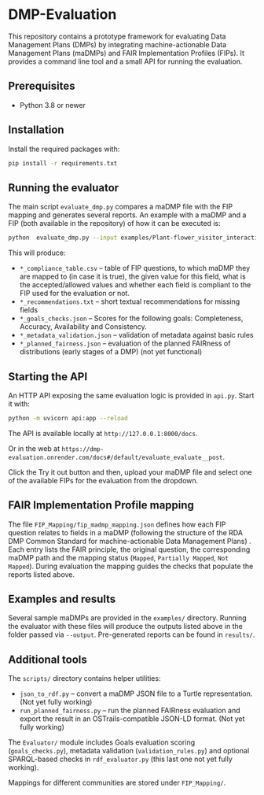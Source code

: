 # DMP-Evaluation

This repository contains a prototype framework for evaluating Data Management Plans (DMPs) by integrating machine-actionable Data Management Plans (maDMPs) and FAIR Implementation Profiles (FIPs). It provides a command line tool and a small API for running the evaluation.

## Prerequisites

* Python 3.8 or newer

## Installation

Install the required packages with:

```bash
pip install -r requirements.txt
```

## Running the evaluator

The main script `evaluate_dmp.py` compares a maDMP file with the FIP mapping and generates several reports. An example with a maDMP and a FIP (both available in the repository) of how it can be executed is:

```bash
python  evaluate_dmp.py --input examples/Plant-flower_visitor_interactions.json --mapping FIP_Mapping/fip_madmp_Plant-Pollinator Community.json --output results
```

This will produce:

* `*_compliance_table.csv` – table of FIP questions, to which maDMP they are mapped to (in case it is true), the given value for this field, what is the accepted/allowed values and whether each field is compliant to the FIP used for the evaluation or not.
* `*_recommendations.txt` – short textual recommendations for missing fields
* `*_goals_checks.json` – Scores for the following goals: Completeness, Accuracy, Availability and Consistency.
* `*_metadata_validation.json` – validation of metadata against basic rules
* `*_planned_fairness.json` – evaluation of the planned FAIRness of distributions (early stages of a DMP) (not yet functional)

## Starting the API

An HTTP API exposing the same evaluation logic is provided in `api.py`. Start it with:

```bash
python -m uvicorn api:app --reload
```

The API is available locally at `http://127.0.0.1:8000/docs`.

Or in the web at  `https://dmp-evaluation.onrender.com/docs#/default/evaluate_evaluate__post`.

Click the Try it out button and then, upload your maDMP file and select one of the available FIPs for the evaluation from the dropdown.

## FAIR Implementation Profile mapping

The file `FIP_Mapping/fip_madmp_mapping.json` defines how each FIP question relates to fields in a maDMP (following the structure of the RDA DMP Common Standard for machine-actionable Data Management Plans) . Each entry lists the FAIR principle, the original question, the corresponding maDMP path and the mapping status (`Mapped`, `Partially Mapped`, `Not Mapped`). During evaluation the mapping guides the checks that populate the reports listed above.

## Examples and results

Several sample maDMPs are provided in the `examples/` directory. Running the evaluator with these files will produce the outputs listed above in the folder passed via `--output`. Pre-generated reports can be found in `results/`.

## Additional tools

The `scripts/` directory contains helper utilities:

* `json_to_rdf.py` – convert a maDMP JSON file to a Turtle representation. (Not yet fully working)
* `run_planned_fairness.py` – run the planned FAIRness evaluation and export the result in an OSTrails-compatible JSON-LD format. (Not yet fully working)

The `Evaluator/` module includes Goals evaluation scoring (`goals_checks.py`), metadata validation (`validation_rules.py`) and optional SPARQL-based checks in `rdf_evaluator.py` (this last one not yet fully working).

Mappings for different communities are stored under `FIP_Mapping/`.